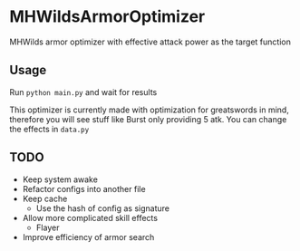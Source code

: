 # MHWildsArmorOptimizer

MHWilds armor optimizer with effective attack power as the target function

## Usage

Run `python main.py` and wait for results

This optimizer is currently made with optimization for greatswords in mind, therefore you will see stuff like Burst only providing 5 atk. You can change the effects in `data.py`

## TODO

- Keep system awake
- Refactor configs into another file
- Keep cache
  - Use the hash of config as signature
- Allow more complicated skill effects
  - Flayer
- Improve efficiency of armor search
